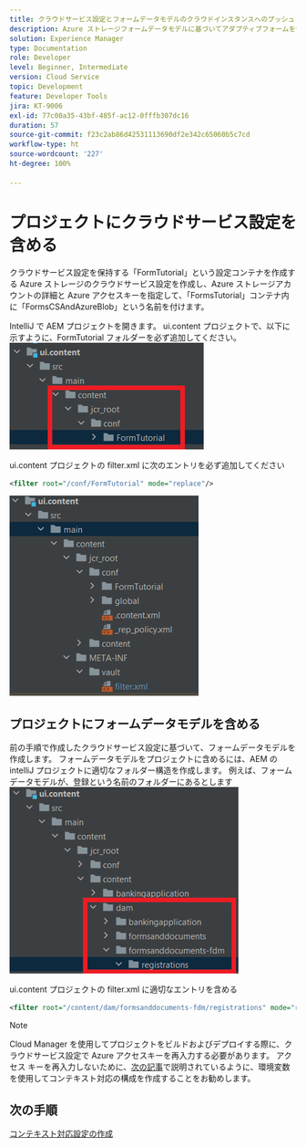 ```yaml
---
title: クラウドサービス設定とフォームデータモデルのクラウドインスタンスへのプッシュ
description: Azure ストレージフォームデータモデルに基づいてアダプティブフォームを作成し、クラウドインスタンスにプッシュします。
solution: Experience Manager
type: Documentation
role: Developer
level: Beginner, Intermediate
version: Cloud Service
topic: Development
feature: Developer Tools
jira: KT-9006
exl-id: 77c00a35-43bf-485f-ac12-0fffb307dc16
duration: 57
source-git-commit: f23c2ab86d42531113690df2e342c65060b5c7cd
workflow-type: ht
source-wordcount: '227'
ht-degree: 100%

---
```


# プロジェクトにクラウドサービス設定を含める

クラウドサービス設定を保持する「FormTutorial」という設定コンテナを作成する
Azure ストレージのクラウドサービス設定を作成し、Azure ストレージアカウントの詳細と Azure アクセスキーを指定して、「FormsTutorial」コンテナ内に「FormsCSAndAzureBlob」という名前を付けます。

IntelliJ で AEM プロジェクトを開きます。 ui.content プロジェクトで、以下に示すように、FormTutorial フォルダーを必ず追加してください。
![cloud-services-configuration](assets/cloud-services-configuration.png)

ui.content プロジェクトの filter.xml に次のエントリを必ず追加してください

```xml
<filter root="/conf/FormTutorial" mode="replace"/>
```

![filter-xml](assets/ui-content-filter.png)

## プロジェクトにフォームデータモデルを含める

前の手順で作成したクラウドサービス設定に基づいて、フォームデータモデルを作成します。 フォームデータモデルをプロジェクトに含めるには、AEM の intelliJ プロジェクトに適切なフォルダー構造を作成します。 例えば、フォームデータモデルが、登録という名前のフォルダーにあるとします
![fdm-content](assets/ui-content-fdm.png)

ui.content プロジェクトの filter.xml に適切なエントリを含める

```xml
<filter root="/content/dam/formsanddocuments-fdm/registrations" mode="replace"/>
```


>[!NOTE]
>
>Cloud Manager を使用してプロジェクトをビルドおよびデプロイする際に、クラウドサービス設定で Azure アクセスキーを再入力する必要があります。 アクセス キーを再入力しないために、[次の記事](./context-aware-fdm.md)で説明されているように、環境変数を使用してコンテキスト対応の構成を作成することをお勧めします。

## 次の手順

[コンテキスト対応設定の作成](./context-aware-fdm.md)
